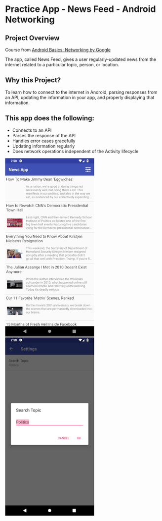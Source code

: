 # Practice App - News Feed - Android Networking

## Project Overview
Course from [Android Basics: Networking by Google](https://udacity.com/course/android-basics-networking--ud843)

The app, called News Feed, gives a user regularly-updated news from the internet related to a particular topic, person, or location.



## Why this Project?
To learn how to connect to the internet in Android, parsing responses from an API, 
updating the information in your app, and properly displaying that information. 



## This app does the following:
- Connects to an API
- Parses the response of the API
- Handles error cases gracefully
- Updating information regularly
- Does network operations independent of the Activity lifecycle

![Alt text](news_one.png?raw=true "News Feed Image One") 
![Alt text](news_two.png?raw=true "News Feed Image Two")
